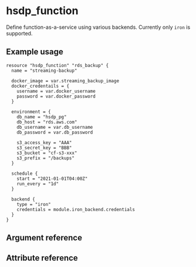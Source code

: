 # hsdp_function

Define function-as-a-service using various backends. Currently
only `iron` is supported. 

## Example usage

```hcl
resource "hsdp_function" "rds_backup" {
  name = "streaming-backup"
  
  docker_image = var.streaming_backup_image
  docker_credentails = {
    username = var.docker_username
    password = var.docker_password
  }
  
  environment = {
    db_name = "hsdp_pg"
    db_host = "rds.aws.com"
    db_username = var.db_username
    db_password = var.db_password
    
    s3_access_key = "AAA"
    s3_secret_key = "BBB"
    s3_bucket = "cf-s3-xxx"
    s3_prefix = "/backups"
  }

  schedule {
    start = "2021-01-01T04:00Z"
    run_every = "1d"
  }

  backend {
    type = "iron"
    credentials = module.iron_backend.credentials
  }  
}
```

## Argument reference

## Attribute reference
